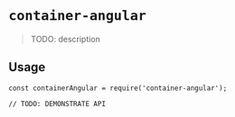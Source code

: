 # `container-angular`

> TODO: description

## Usage

```
const containerAngular = require('container-angular');

// TODO: DEMONSTRATE API
```
